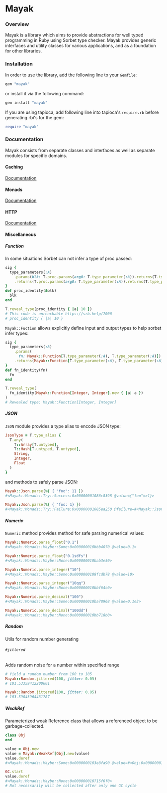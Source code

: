 # Mayak

### Overview

Mayak is a library which aims to provide abstractions for well typed programming in Ruby using Sorbet type checker. Mayak provides generic interfaces and utility classes for various applications, and as a foundation for other libraries.

### Installation

In order to use the library, add the following line to your `Gemfile`:

```ruby
gem "mayak"
```
or install it via the following command:
```ruby
gem install "mayak"
```

If you are using tapioca, add following line into tapioca's `require.rb` before generating rbi's for the gem:

```ruby
require "mayak"
```

### Documentation

Mayak consists from separate classes and interfaces as well as separate modules for specific domains.

#### Caching

[Documentation](./lib/mayak/caching/README.md)

#### Monads

[Documentation](./lib/mayak/monads/README.md)

#### HTTP

[Documentation](./lib/mayak/http/README.md)

#### Miscellaneous

##### Function
In some situations Sorbet can not infer a type of proc passed:

```ruby
sig {
  type_parameters(:A)
    .params(blk: T.proc.params(arg0: T.type_parameter(:A)).returns(T.type_parameter(:A)))
    .returns(T.proc.params(arg0: T.type_parameter(:A)).returns(T.type_parameter(:A)))
}
def proc_identity(&blk)
  blk
end

T.reveal_type(proc_identity { |a| 10 })
# This code is unreachable https://srb.help/7006
# proc_identity { |a| 10 }
```

`Mayak::Fuction` allows explicitly define input and output types to help sorbet infer types:

```ruby
sig {
  type_parameters(:A)
    .params(
      fn: Mayak::Function[T.type_parameter(:A), T.type_parameter(:A)])
    .returns(Mayak::Function[T.type_parameter(:A), T.type_parameter(:A)])
}
def fn_identity(fn)
  fn
end

T.reveal_type(
  fn_identity(Mayak::Function[Integer, Integer].new { |a| a })
)
# Revealed type: Mayak::Function[Integer, Integer]
```

##### JSON

`JSON` module provides a type alias to encode JSON type:

```ruby
JsonType = T.type_alias {
  T.any(
    T::Array[T.untyped],
    T::Hash[T.untyped, T.untyped],
    String,
    Integer,
    Float
  )
}
```

and methods to safely parse JSON:

```ruby
Mayak::Json.parse(%{ { "foo": 1} })
#<Mayak::Monads::Try::Success:0x00000001086c8398 @value={"foo"=>1}>

Mayak::Json.parse(%{ { "foo: 1} })
#<Mayak::Monads::Try::Failure:0x00000001085ea250 @failure=#<Mayak::Json::ParsingError: unexpected token at '{ "foo: 1} '>>
```

##### Numeric

`Numeric` method provides method for safe parsing numerical values:

```ruby
Mayak::Numeric.parse_float("0.1")
#<Mayak::Monads::Maybe::Some:0x000000010bbb4070 @value=0.1>

Mayak::Numeric.parse_float("0.1sdfs")
#<Mayak::Monads::Maybe::None:0x000000010bab3e50>

Mayak::Numeric.parse_integer("10")
#<Mayak::Monads::Maybe::Some:0x0000000108fcdb78 @value=10>

Mayak::Numeric.parse_integer("10qq")
#<Mayak::Monads::Maybe::None:0x000000010bbf64c0>

Mayak::Numeric.parse_decimal("100")
#<Mayak::Monads::Maybe::Some:0x000000010ba78968 @value=0.1e3>

Mayak::Numeric.parse_decimal("100dd")
#<Mayak::Monads::Maybe::None:0x000000010bb718b0>
```

##### Random

Utils for random number generating

###### `#jittered`

Adds random noise for a number within specified range

```ruby
# Yield a random number from 100 to 105
Mayak::Random.jittered(100, jitter: 0.05)
# 101.53359412200601

Mayak::Random.jittered(100, jitter: 0.05)
# 103.59043964431787
```

##### WeakRef

Parameterized weak Reference class that allows a referenced object to be garbage-collected.

```ruby
class Obj
end

value = Obj.new
value = Mayak::WeakRef[Obj].new(value)
value.deref
#<Mayak::Monads::Maybe::Some:0x0000000103e8fa90 @value=#<Obj:0x000000010721de48>>

GC.start
value.deref
#<Mayak::Monads::Maybe::None:0x000000010715f6f0>
# Not necessarily will be collected after only one GC cycle
```